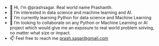 - 👋 Hi, I’m @prashsagar. Real world name Prashanth.
- 👀 I’m interested in data science and machine learning and AI.
- 🌱 I’m currently learning Python for data science and Machine Learning
- 💞️ I’m looking to collaborate on any Python or Machine Learning or AI project which would give me an exposure to real world problem solving, no matter what size or impact.
- 📫 Feel free to reach me prash.sagar@gmail.com 

<!---
prashsagar/prashsagar is a ✨ special ✨ repository because its `README.md` (this file) appears on your GitHub profile.
You can click the Preview link to take a look at your changes.
--->
